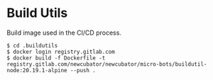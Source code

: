 # Build Utils

Build image used in the CI/CD process.

```
$ cd .buildutils
$ docker login registry.gitlab.com
$ docker build -f Dockerfile -t registry.gitlab.com/newcubator/newcubator/micro-bots/buildutil-node:20.19.1-alpine --push .
```
